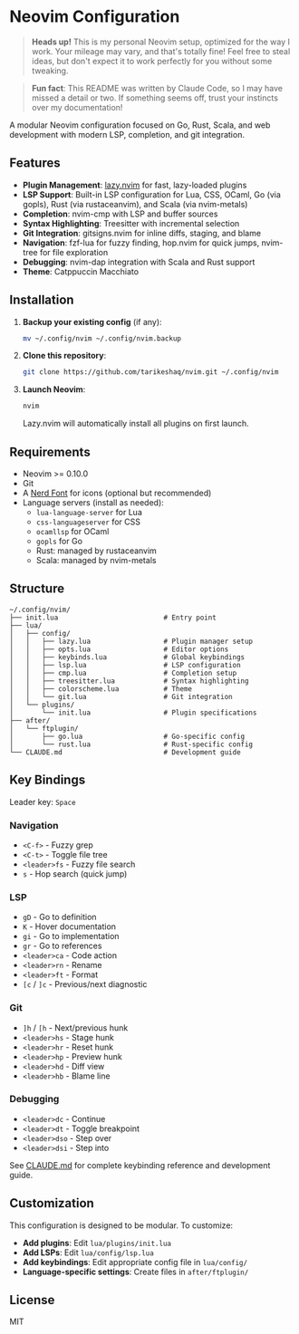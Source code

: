 # Neovim Configuration

> **Heads up!** This is my personal Neovim setup, optimized for the way I work. Your mileage may vary, and that's totally fine! Feel free to steal ideas, but don't expect it to work perfectly for you without some tweaking.

> **Fun fact**: This README was written by Claude Code, so I may have missed a detail or two. If something seems off, trust your instincts over my documentation!

A modular Neovim configuration focused on Go, Rust, Scala, and web development with modern LSP, completion, and git integration.

## Features

- **Plugin Management**: [lazy.nvim](https://github.com/folke/lazy.nvim) for fast, lazy-loaded plugins
- **LSP Support**: Built-in LSP configuration for Lua, CSS, OCaml, Go (via gopls), Rust (via rustaceanvim), and Scala (via nvim-metals)
- **Completion**: nvim-cmp with LSP and buffer sources
- **Syntax Highlighting**: Treesitter with incremental selection
- **Git Integration**: gitsigns.nvim for inline diffs, staging, and blame
- **Navigation**: fzf-lua for fuzzy finding, hop.nvim for quick jumps, nvim-tree for file exploration
- **Debugging**: nvim-dap integration with Scala and Rust support
- **Theme**: Catppuccin Macchiato

## Installation

1. **Backup your existing config** (if any):
   ```bash
   mv ~/.config/nvim ~/.config/nvim.backup
   ```

2. **Clone this repository**:
   ```bash
   git clone https://github.com/tarikeshaq/nvim.git ~/.config/nvim
   ```

3. **Launch Neovim**:
   ```bash
   nvim
   ```

   Lazy.nvim will automatically install all plugins on first launch.

## Requirements

- Neovim >= 0.10.0
- Git
- A [Nerd Font](https://www.nerdfonts.com/) for icons (optional but recommended)
- Language servers (install as needed):
  - `lua-language-server` for Lua
  - `css-languageserver` for CSS
  - `ocamllsp` for OCaml
  - `gopls` for Go
  - Rust: managed by rustaceanvim
  - Scala: managed by nvim-metals

## Structure

```
~/.config/nvim/
├── init.lua                          # Entry point
├── lua/
│   ├── config/
│   │   ├── lazy.lua                  # Plugin manager setup
│   │   ├── opts.lua                  # Editor options
│   │   ├── keybinds.lua              # Global keybindings
│   │   ├── lsp.lua                   # LSP configuration
│   │   ├── cmp.lua                   # Completion setup
│   │   ├── treesitter.lua            # Syntax highlighting
│   │   ├── colorscheme.lua           # Theme
│   │   └── git.lua                   # Git integration
│   └── plugins/
│       └── init.lua                  # Plugin specifications
├── after/
│   └── ftplugin/
│       ├── go.lua                    # Go-specific config
│       └── rust.lua                  # Rust-specific config
└── CLAUDE.md                         # Development guide
```

## Key Bindings

Leader key: `Space`

### Navigation
- `<C-f>` - Fuzzy grep
- `<C-t>` - Toggle file tree
- `<leader>fs` - Fuzzy file search
- `s` - Hop search (quick jump)

### LSP
- `gD` - Go to definition
- `K` - Hover documentation
- `gi` - Go to implementation
- `gr` - Go to references
- `<leader>ca` - Code action
- `<leader>rn` - Rename
- `<leader>ft` - Format
- `[c` / `]c` - Previous/next diagnostic

### Git
- `]h` / `[h` - Next/previous hunk
- `<leader>hs` - Stage hunk
- `<leader>hr` - Reset hunk
- `<leader>hp` - Preview hunk
- `<leader>hd` - Diff view
- `<leader>hb` - Blame line

### Debugging
- `<leader>dc` - Continue
- `<leader>dt` - Toggle breakpoint
- `<leader>dso` - Step over
- `<leader>dsi` - Step into

See [CLAUDE.md](CLAUDE.md) for complete keybinding reference and development guide.

## Customization

This configuration is designed to be modular. To customize:

- **Add plugins**: Edit `lua/plugins/init.lua`
- **Add LSPs**: Edit `lua/config/lsp.lua`
- **Add keybindings**: Edit appropriate config file in `lua/config/`
- **Language-specific settings**: Create files in `after/ftplugin/`

## License

MIT
